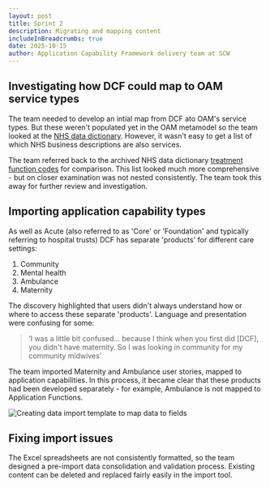 ```yaml
---
layout: post
title: Sprint 2
description: Migrating and mapping content
includeInBreadcrumbs: true
date: 2025-10-15
author: Application Capability Framework delivery team at SCW
---
```


## Investigating how DCF could map to OAM service types

The team needed to develop an intial map from DCF ato OAM's service types. But these weren't populated yet in the OAM metamodel so the team looked at the [NHS data dictionary](https://www.datadictionary.nhs.uk/). However, it wasn't easy to get a list of which NHS business descriptions are also services. 

The team referred back to the archived NHS data dictionary [treatment function codes](/treatment-function-codes/) for comparison. This list looked much more comprehensive - but on closer examination was not nested consistently. The team took this away for further review and investigation.

## Importing application capability types

As well as Acute (also referred to as 'Core' or 'Foundation' and typically referring to hospital trusts) DCF has separate 'products' for different care settings:

1. Community
2. Mental health
3. Ambulance
4. Maternity

The discovery highlighted that users didn't always understand how or where to access these separate 'products'. Language and presentation were confusing for some:

> ‘I was a little bit confused… because I think when you first did [DCF], you didn't have maternity. So I was looking in community for my community midwives’

The team imported Maternity and Ambulance user stories, mapped to application capabilities. In this process, it became clear that these products had been developed separately - for example, Ambulance is not mapped to Application Functions.

![Creating data import template to map data to fields](/assets/images/configuring-data-import-scripts.png "Data import scripts")

## Fixing import issues

The Excel spreadsheets are not consistently formatted, so the team designed a pre-import data consolidation and validation process. Existing content can be deleted and replaced fairly easily in the import tool.
